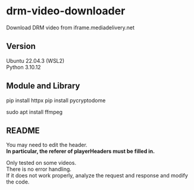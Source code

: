 # drm-video-downloader
Download DRM video from iframe.mediadelivery.net

## Version
Ubuntu 22.04.3 (WSL2)  
Python 3.10.12

## Module and Library
pip install httpx
pip install pycryptodome

sudo apt install ffmpeg

## README
You may need to edit the header.  
**In particular, the referer of playerHeaders must be filled in.**  

Only tested on some videos.  
There is no error handling.  
If it does not work properly, analyze the request and response and modify the code.
